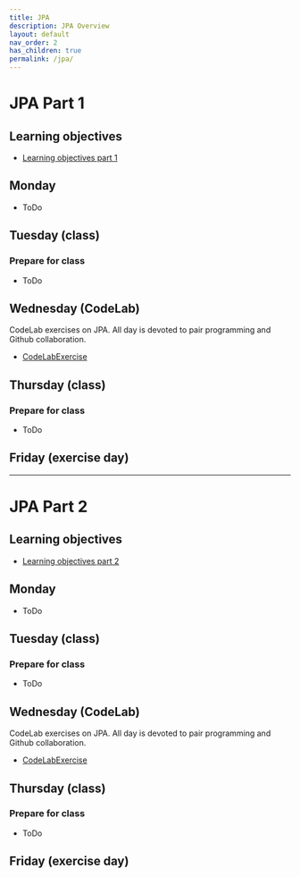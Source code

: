 ```yaml
---
title: JPA
description: JPA Overview
layout: default
nav_order: 2
has_children: true
permalink: /jpa/
---
```



# JPA Part 1

## Learning objectives

- [Learning objectives part 1](./learningobjectives_week_1.md)

## Monday

- ToDo

## Tuesday (class)

### Prepare for class

- ToDo

## Wednesday (CodeLab)

CodeLab exercises on JPA. All day is devoted to pair programming and Github collaboration.

- [CodeLabExercise](#)

## Thursday (class)

### Prepare for class

- ToDo

## Friday (exercise day)

***

# JPA Part 2

## Learning objectives

- [Learning objectives part 2](./learningobjectives_week_2.md)

## Monday

- ToDo

## Tuesday (class)

### Prepare for class

- ToDo

## Wednesday (CodeLab)

CodeLab exercises on JPA. All day is devoted to pair programming and Github collaboration.

- [CodeLabExercise](#)

## Thursday (class)

### Prepare for class

- ToDo

## Friday (exercise day)


